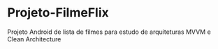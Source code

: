 # Projeto-FilmeFlix
Projeto Android de lista de filmes para estudo de arquiteturas MVVM e Clean Architecture
